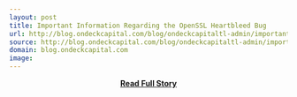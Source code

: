 ```yaml
---
layout: post
title: Important Information Regarding the OpenSSL Heartbleed Bug
url: http://blog.ondeckcapital.com/blog/ondeckcapitaltl-admin/important-alert-regarding-the-openssl-heartbleed-bug
source: http://blog.ondeckcapital.com/blog/ondeckcapitaltl-admin/important-alert-regarding-the-openssl-heartbleed-bug
domain: blog.ondeckcapital.com
image: 
---
```


<p></p>
<center><p><a href="http://blog.ondeckcapital.com/blog/ondeckcapitaltl-admin/important-alert-regarding-the-openssl-heartbleed-bug" style='padding:25px; font-sze:18px; font-weight: bold;'>Read Full Story</a></p></center>
